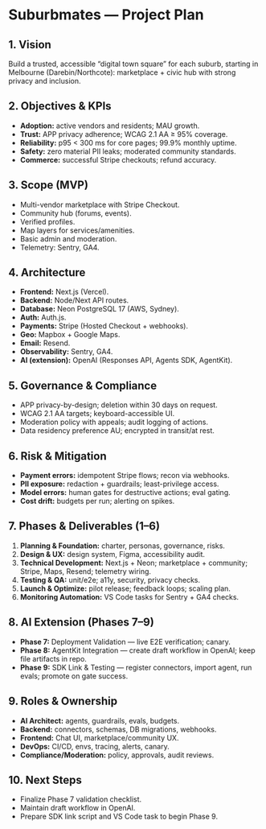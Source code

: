 # Suburbmates — Project Plan

## 1. Vision
Build a trusted, accessible “digital town square” for each suburb, starting in Melbourne (Darebin/Northcote): marketplace + civic hub with strong privacy and inclusion.

## 2. Objectives & KPIs
- **Adoption:** active vendors and residents; MAU growth.
- **Trust:** APP privacy adherence; WCAG 2.1 AA ≥ 95% coverage.
- **Reliability:** p95 < 300 ms for core pages; 99.9% monthly uptime.
- **Safety:** zero material PII leaks; moderated community standards.
- **Commerce:** successful Stripe checkouts; refund accuracy.

## 3. Scope (MVP)
- Multi-vendor marketplace with Stripe Checkout.
- Community hub (forums, events).
- Verified profiles.
- Map layers for services/amenities.
- Basic admin and moderation.
- Telemetry: Sentry, GA4.

## 4. Architecture
- **Frontend:** Next.js (Vercel).
- **Backend:** Node/Next API routes.
- **Database:** Neon PostgreSQL 17 (AWS, Sydney).
- **Auth:** Auth.js.
- **Payments:** Stripe (Hosted Checkout + webhooks).
- **Geo:** Mapbox + Google Maps.
- **Email:** Resend.
- **Observability:** Sentry, GA4.
- **AI (extension):** OpenAI (Responses API, Agents SDK, AgentKit).

## 5. Governance & Compliance
- APP privacy-by-design; deletion within 30 days on request.
- WCAG 2.1 AA targets; keyboard-accessible UI.
- Moderation policy with appeals; audit logging of actions.
- Data residency preference AU; encrypted in transit/at rest.

## 6. Risk & Mitigation
- **Payment errors:** idempotent Stripe flows; recon via webhooks.
- **PII exposure:** redaction + guardrails; least-privilege access.
- **Model errors:** human gates for destructive actions; eval gating.
- **Cost drift:** budgets per run; alerting on spikes.

## 7. Phases & Deliverables (1–6)
1. **Planning & Foundation:** charter, personas, governance, risks.
2. **Design & UX:** design system, Figma, accessibility audit.
3. **Technical Development:** Next.js + Neon; marketplace + community; Stripe, Maps, Resend; telemetry wiring.
4. **Testing & QA:** unit/e2e; a11y, security, privacy checks.
5. **Launch & Optimize:** pilot release; feedback loops; scaling plan.
6. **Monitoring Automation:** VS Code tasks for Sentry + GA4 checks.

## 8. AI Extension (Phases 7–9)
- **Phase 7:** Deployment Validation — live E2E verification; canary.
- **Phase 8:** AgentKit Integration — create draft workflow in OpenAI; keep file artifacts in repo.
- **Phase 9:** SDK Link & Testing — register connectors, import agent, run evals; promote on gate success.

## 9. Roles & Ownership
- **AI Architect:** agents, guardrails, evals, budgets.
- **Backend:** connectors, schemas, DB migrations, webhooks.
- **Frontend:** Chat UI, marketplace/community UX.
- **DevOps:** CI/CD, envs, tracing, alerts, canary.
- **Compliance/Moderation:** policy, approvals, audit reviews.

## 10. Next Steps
- Finalize Phase 7 validation checklist.
- Maintain draft workflow in OpenAI.
- Prepare SDK link script and VS Code task to begin Phase 9.
